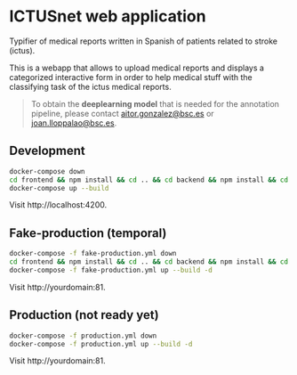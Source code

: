 # ICTUSnet web application

Typifier of medical reports written in Spanish of patients related to stroke (ictus).

This is a webapp that allows to upload medical reports and displays a categorized interactive form in order to help medical stuff with the classifying task of the ictus medical reports.

> To obtain the **deeplearning model** that is needed for the annotation pipeline, please contact aitor.gonzalez@bsc.es or joan.lloppalao@bsc.es.

## Development

```bash
docker-compose down
cd frontend && npm install && cd .. && cd backend && npm install && cd ..
docker-compose up --build
```

Visit http://localhost:4200.

## Fake-production (temporal)

```bash
docker-compose -f fake-production.yml down
cd frontend && npm install && cd .. && cd backend && npm install && cd ..
docker-compose -f fake-production.yml up --build -d
```

Visit http://yourdomain:81.

## Production (not ready yet)

```bash
docker-compose -f production.yml down
docker-compose -f production.yml up --build -d
```

Visit http://yourdomain:81.
